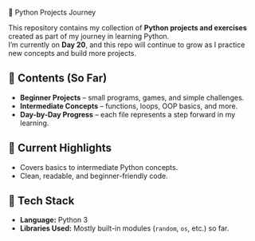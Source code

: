 🐍 Python Projects Journey

This repository contains my collection of **Python projects and exercises** created as part of my journey in learning Python.  
I’m currently on **Day 20**, and this repo will continue to grow as I practice new concepts and build more projects.  

## 📂 Contents (So Far)
- **Beginner Projects** – small programs, games, and simple challenges.  
- **Intermediate Concepts** – functions, loops, OOP basics, and more.  
- **Day-by-Day Progress** – each file represents a step forward in my learning.  

## 🚀 Current Highlights
- Covers basics to intermediate Python concepts.  
- Clean, readable, and beginner-friendly code.  

## 🔧 Tech Stack
- **Language:** Python 3  
- **Libraries Used:** Mostly built-in modules (`random`, `os`, etc.) so far.

